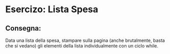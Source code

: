 Esercizo: Lista Spesa
===
## Consegna:
Data una lista della spesa, stampare sulla pagina (anche brutalmente, basta che si vedano) gli elementi della lista individualmente con un ciclo while.